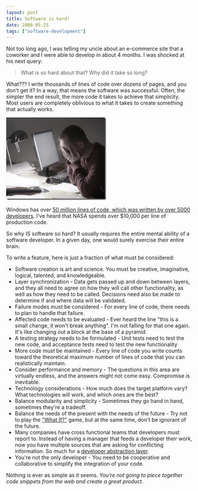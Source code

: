 ```yaml
---
layout: post
title: Software is hard!
date: 2008-05-23
tags: ["software-development"]
---
```


Not too long ago, I was telling my uncle about an e-commerce site that a coworker and I were able to develop in about 4 months. I was shocked at his next query:

> What is so hard about that? Why did it take so long?  

What??? I write thousands of lines of code over dozens of pages, and you don't get it? In a way, that means the software was successful. Often, the simpler the end result, the more code it takes to achieve that simplicity. Most users are completely oblivious to what it takes to create something that actually works.

![Frustrated Developer](image8.png) 

Windows has over [50 million lines of code, which was written by over 5000 developers](http://www.winsupersite.com/reviews/winserver2k3_gold2.asp). I've heard that NASA spends over $10,000 per line of production code.

So why IS software so hard? It usually requires the entire mental ability of a software developer. In a given day, one would surely exercise their entire brain.

To write a feature, here is just a fraction of what must be considered:

*   Software creation is art and science. You must be creative, imaginative, logical, talented, and knowledgeable.
*   Layer synchronization - Data gets passed up and down between layers, and they all need to agree on how they will call other functionality, as well as how they need to be called. Decisions need also be made to determine if and where data will be validated.
*   Failure modes must be considered - For every line of code, there needs to plan to handle that failure.
*   Affected code needs to be evaluated - Ever heard the line "this is a small change, it won't break anything". I'm not falling for that one again. It's like changing out a block at the base of a pyramid.
*   A testing strategy needs to be formulated - Unit tests need to test the new code, and acceptance tests need to test the new functionality
*   More code must be maintained - Every line of code you write counts toward the theoretical maximum number of lines of code that you can realistically maintain.
*   Consider performance and memory - The questions in this area are virtually endless, and the answers might not come easy. Compromise is inevitable.
*   Technology considerations - How much does the target platform vary? What technologies will work, and which ones are the best?
*   Balance modularity and simplicity - Sometimes they go hand in hand, sometimes they're a tradeoff.
*   Balance the needs of the present with the needs of the future - Try not to play the ["What If?"](http://www.ytechie.com/2008/05/dont-play-the-what-if-game/) game, but at the same time, don't be ignorant of the future.
*   Many companies have cross functional teams that developers must report to. Instead of having a manager that feeds a developer their work, now you have multiple sources that are asking for conflicting information. So much for a [developer abstraction layer](http://www.joelonsoftware.com/articles/DevelopmentAbstraction.html).
*   You're not the only developer - You need to be cooperative and collaborative to simplify the integration of your code.  

Nothing is ever as simple as it seems. _You're not going to piece together code snippets from the web and create a great product_.